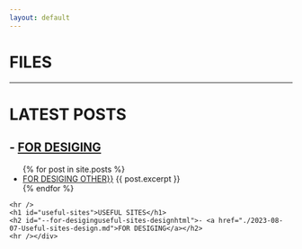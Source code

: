 ```yaml
---
layout: default
---
```

<div id="content"><h1 id="-files">FILES</h1>
<hr />
<h1 id="-latest-posts">LATEST POSTS</h1>
<h2 id="--for-desiginguseful-sites-designhtml">- <a href="./2023-08-07-Useful-sites-design.md">FOR DESIGING</a></h2>

<ul>
  {% for post in site.posts %}
    <li>
      <a href="./2023-08-07-Useful-sites-design.md">FOR DESIGING OTHER}}</a>
      {{ post.excerpt }}
    </li>
  {% endfor %}
</ul>

```
<hr />
<h1 id="useful-sites">USEFUL SITES</h1>
<h2 id="--for-desiginguseful-sites-designhtml">- <a href="./2023-08-07-Useful-sites-design.md">FOR DESIGING</a></h2>
<hr /></div>
```